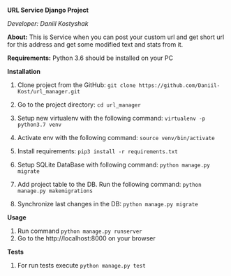 **URL Service Django Project**

_Developer: Daniil Kostyshak_

**About:** This is Service when you can post your custom url  and get short url for this address and 
get some modified text and stats from it.

**Requirements:** Python 3.6 should be installed on your PC

**Installation**
1) Clone project from the GitHub: `git clone https://github.com/Daniil-Kost/url_manager.git`

2) Go to the project directory: `cd url_manager`

3) Setup new virtualenv with the following command: `virtualenv -p python3.7 venv`

4) Activate env with the following command: `source venv/bin/activate`

5) Install requirements: `pip3 install -r requirements.txt`

6) Setup SQLite DataBase with following command: `python manage.py migrate`

7) Add project table to the DB. Run the following command: `python manage.py makemigrations`

8) Synchronize last changes in the DB:  `python manage.py migrate`

**Usage**

1) Run command `python manage.py runserver`
2) Go to the http://localhost:8000 on your browser

**Tests**

1) For run tests execute `python manage.py test`